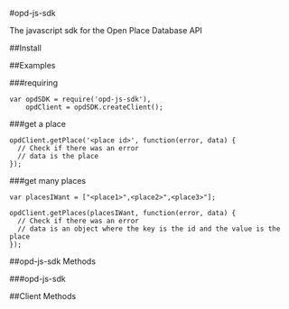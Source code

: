 #opd-js-sdk

The javascript sdk for the Open Place Database API

##Install

##Examples

###requiring
````
var opdSDK = require('opd-js-sdk'),
    opdClient = opdSDK.createClient();
````

###get a place
````
opdClient.getPlace('<place id>', function(error, data) {
  // Check if there was an error
  // data is the place
});
````

###get many places
````
var placesIWant = ["<place1>",<place2>",<place3>"];

opdClient.getPlaces(placesIWant, function(error, data) {
  // Check if there was an error
  // data is an object where the key is the id and the value is the place
});
````

##opd-js-sdk Methods

###opd-js-sdk



##Client Methods

